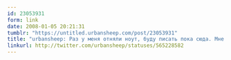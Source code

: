 ```yaml
---
id: 23053931
form: link
date: 2008-01-05 20:21:31
tumblr: "https://untitled.urbansheep.com/post/23053931"
title: "urbansheep: Раз у меня отняли ноут, буду писать пока сюда. Мне интересно, как хакнуть системы организма, чтобы он мог перестраивать восприятие без жертв"
linkurl: http://twitter.com/urbansheep/statuses/565228582
---
```


